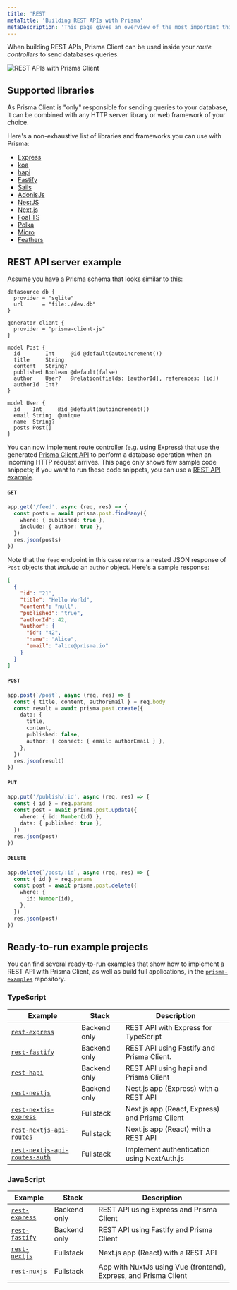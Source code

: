 ```yaml
---
title: 'REST'
metaTitle: 'Building REST APIs with Prisma'
metaDescription: 'This page gives an overview of the most important things when building REST APIs with Prisma. It shows practical examples and the supported libraries.'
---
```


<TopBlock>

When building REST APIs, Prisma Client can be used inside your _route controllers_ to send databases queries.

![REST APIs with Prisma Client](https://res.cloudinary.com/prismaio/image/upload/v1628761155/docs/5NwAOMt.png)

</TopBlock>

## Supported libraries

As Prisma Client is "only" responsible for sending queries to your database, it can be combined with any HTTP server library or web framework of your choice.

Here's a non-exhaustive list of libraries and frameworks you can use with Prisma:

- [Express](https://expressjs.com/)
- [koa](https://koajs.com/)
- [hapi](https://hapi.dev/)
- [Fastify](https://www.fastify.io/)
- [Sails](https://sailsjs.com/)
- [AdonisJs](https://adonisjs.com/)
- [NestJS](https://nestjs.com/)
- [Next.js](https://nextjs.org/)
- [Foal TS](https://foalts.org/)
- [Polka](https://github.com/lukeed/polka)
- [Micro](https://github.com/zeit/micro)
- [Feathers](https://feathersjs.com/)

## REST API server example

Assume you have a Prisma schema that looks similar to this:

```prisma
datasource db {
  provider = "sqlite"
  url      = "file:./dev.db"
}

generator client {
  provider = "prisma-client-js"
}

model Post {
  id        Int     @id @default(autoincrement())
  title     String
  content   String?
  published Boolean @default(false)
  author    User?   @relation(fields: [authorId], references: [id])
  authorId  Int?
}

model User {
  id    Int     @id @default(autoincrement())
  email String  @unique
  name  String?
  posts Post[]
}
```

You can now implement route controller (e.g. using Express) that use the generated [Prisma Client API](/concepts/components/prisma-client) to perform a database operation when an incoming HTTP request arrives. This page only shows few sample code snippets; if you want to run these code snippets, you can use a [REST API example](https://github.com/prisma/prisma-examples/tree/latest/typescript/rest-express).

#### `GET`

```ts
app.get('/feed', async (req, res) => {
  const posts = await prisma.post.findMany({
    where: { published: true },
    include: { author: true },
  })
  res.json(posts)
})
```

Note that the `feed` endpoint in this case returns a nested JSON response of `Post` objects that _include_ an `author` object. Here's a sample response:

```json
[
  {
    "id": "21",
    "title": "Hello World",
    "content": "null",
    "published": "true",
    "authorId": 42,
    "author": {
      "id": "42",
      "name": "Alice",
      "email": "alice@prisma.io"
    }
  }
]
```

#### `POST`

```ts
app.post(`/post`, async (req, res) => {
  const { title, content, authorEmail } = req.body
  const result = await prisma.post.create({
    data: {
      title,
      content,
      published: false,
      author: { connect: { email: authorEmail } },
    },
  })
  res.json(result)
})
```

#### `PUT`

```ts
app.put('/publish/:id', async (req, res) => {
  const { id } = req.params
  const post = await prisma.post.update({
    where: { id: Number(id) },
    data: { published: true },
  })
  res.json(post)
})
```

#### `DELETE`

```ts
app.delete(`/post/:id`, async (req, res) => {
  const { id } = req.params
  const post = await prisma.post.delete({
    where: {
      id: Number(id),
    },
  })
  res.json(post)
})
```

## Ready-to-run example projects

You can find several ready-to-run examples that show how to implement a REST API with Prisma Client, as well as build full applications, in the [`prisma-examples`](https://github.com/prisma/prisma-examples/) repository.

### TypeScript

| **Example**                                                                                                                   | **Stack**    | **Description**                                |
| ----------------------------------------------------------------------------------------------------------------------------- | ------------ | ---------------------------------------------- |
| [`rest-express`](https://github.com/prisma/prisma-examples/tree/latest/typescript/rest-express)                               | Backend only | REST API with Express for TypeScript           |
| [`rest-fastify`](https://github.com/prisma/prisma-examples/tree/latest/typescript/rest-fastify)                               | Backend only | REST API using Fastify and Prisma Client.      |
| [`rest-hapi`](https://github.com/prisma/prisma-examples/tree/latest/typescript/rest-hapi)                                     | Backend only | REST API using hapi and Prisma Client          |
| [`rest-nestjs`](https://github.com/prisma/prisma-examples/tree/latest/typescript/rest-nestjs)                                 | Backend only | Nest.js app (Express) with a REST API          |
| [`rest-nextjs-express`](https://github.com/prisma/prisma-examples/tree/latest/typescript/rest-nextjs-express)                 | Fullstack    | Next.js app (React, Express) and Prisma Client |
| [`rest-nextjs-api-routes`](https://github.com/prisma/prisma-examples/tree/latest/typescript/rest-nextjs-api-routes)           | Fullstack    | Next.js app (React) with a REST API            |
| [`rest-nextjs-api-routes-auth`](https://github.com/prisma/prisma-examples/tree/latest/typescript/rest-nextjs-api-routes-auth) | Fullstack    | Implement authentication using NextAuth.js     |

### JavaScript

| **Example**                                                                                     | **Stack**    | **Description**                                                  |
| ----------------------------------------------------------------------------------------------- | ------------ | ---------------------------------------------------------------- |
| [`rest-express`](https://github.com/prisma/prisma-examples/tree/latest/javascript/rest-express) | Backend only | REST API using Express and Prisma Client                         |
| [`rest-fastify`](https://github.com/prisma/prisma-examples/tree/latest/javascript/rest-fastify) | Backend only | REST API using Fastify and Prisma Client                         |
| [`rest-nextjs`](https://github.com/prisma/prisma-examples/tree/latest/javascript/rest-nextjs)   | Fullstack    | Next.js app (React) with a REST API                              |
| [`rest-nuxjs`](https://github.com/prisma/prisma-examples/tree/latest/javascript/rest-nuxtjs)    | Fullstack    | App with NuxtJs using Vue (frontend), Express, and Prisma Client |
